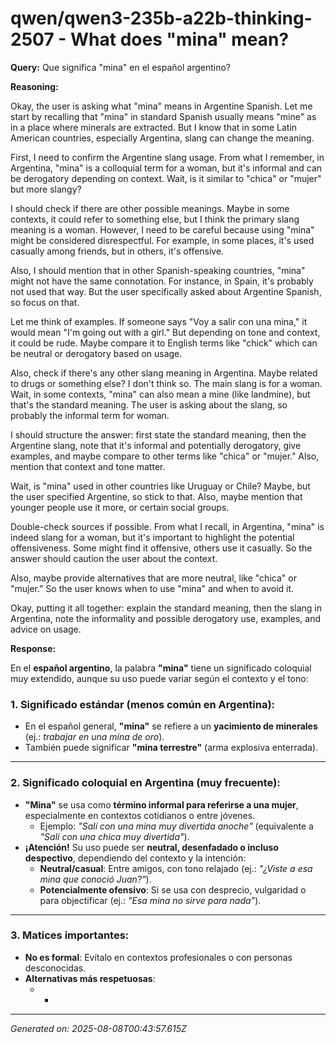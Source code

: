 # qwen/qwen3-235b-a22b-thinking-2507 - What does "mina" mean?

**Query:** Que significa "mina" en el español argentino?

**Reasoning:**


Okay, the user is asking what "mina" means in Argentine Spanish. Let me start by recalling that "mina" in standard Spanish usually means "mine" as in a place where minerals are extracted. But I know that in some Latin American countries, especially Argentina, slang can change the meaning.

First, I need to confirm the Argentine slang usage. From what I remember, in Argentina, "mina" is a colloquial term for a woman, but it's informal and can be derogatory depending on context. Wait, is it similar to "chica" or "mujer" but more slangy?

I should check if there are other possible meanings. Maybe in some contexts, it could refer to something else, but I think the primary slang meaning is a woman. However, I need to be careful because using "mina" might be considered disrespectful. For example, in some places, it's used casually among friends, but in others, it's offensive.

Also, I should mention that in other Spanish-speaking countries, "mina" might not have the same connotation. For instance, in Spain, it's probably not used that way. But the user specifically asked about Argentine Spanish, so focus on that.

Let me think of examples. If someone says "Voy a salir con una mina," it would mean "I'm going out with a girl." But depending on tone and context, it could be rude. Maybe compare it to English terms like "chick" which can be neutral or derogatory based on usage.

Also, check if there's any other slang meaning in Argentina. Maybe related to drugs or something else? I don't think so. The main slang is for a woman. Wait, in some contexts, "mina" can also mean a mine (like landmine), but that's the standard meaning. The user is asking about the slang, so probably the informal term for woman.

I should structure the answer: first state the standard meaning, then the Argentine slang, note that it's informal and potentially derogatory, give examples, and maybe compare to other terms like "chica" or "mujer." Also, mention that context and tone matter.

Wait, is "mina" used in other countries like Uruguay or Chile? Maybe, but the user specified Argentine, so stick to that. Also, maybe mention that younger people use it more, or certain social groups.

Double-check sources if possible. From what I recall, in Argentina, "mina" is indeed slang for a woman, but it's important to highlight the potential offensiveness. Some might find it offensive, others use it casually. So the answer should caution the user about the context.

Also, maybe provide alternatives that are more neutral, like "chica" or "mujer." So the user knows when to use "mina" and when to avoid it.

Okay, putting it all together: explain the standard meaning, then the slang in Argentina, note the informality and possible derogatory use, examples, and advice on usage.


**Response:**

En el **español argentino**, la palabra **"mina"** tiene un significado coloquial muy extendido, aunque su uso puede variar según el contexto y el tono:

### 1. **Significado estándar (menos común en Argentina):**
   - En el español general, **"mina"** se refiere a un **yacimiento de minerales** (ej.: *trabajar en una mina de oro*).  
   - También puede significar **"mina terrestre"** (arma explosiva enterrada).

---

### 2. **Significado coloquial en Argentina (muy frecuente):**
   - **"Mina"** se usa como **término informal para referirse a una mujer**, especialmente en contextos cotidianos o entre jóvenes.  
     - Ejemplo: *"Salí con una mina muy divertida anoche"* (equivalente a *"Salí con una chica muy divertida"*).  
   - **¡Atención!** Su uso puede ser **neutral, desenfadado o incluso despectivo**, dependiendo del contexto y la intención:  
     - **Neutral/casual**: Entre amigos, con tono relajado (ej.: *"¿Viste a esa mina que conoció Juan?"*).  
     - **Potencialmente ofensivo**: Si se usa con desprecio, vulgaridad o para objectificar (ej.: *"Esa mina no sirve para nada"*).  

---

### 3. **Matices importantes:**
   - **No es formal**: Evítalo en contextos profesionales o con personas desconocidas.  
   - **Alternativas más respetuosas**:  
     - *

---
*Generated on: 2025-08-08T00:43:57.615Z*

